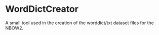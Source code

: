 # WordDictCreator

A small tool used in the creation of the worddict/txt dataset files for the NBOW2.
